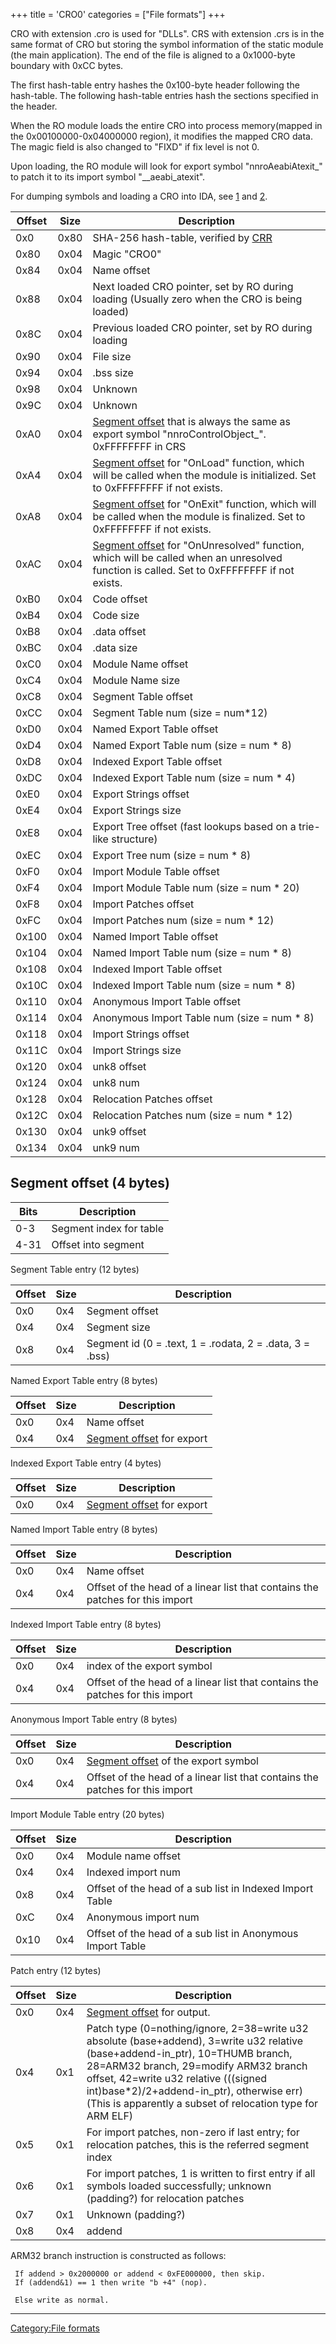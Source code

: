 +++
title = 'CRO0'
categories = ["File formats"]
+++

CRO with extension .cro is used for "DLLs". CRS with extension .crs is in the same format of CRO but storing the symbol information of the static module (the main application). The end of the file is aligned to a 0x1000-byte boundary with 0xCC bytes.

The first hash-table entry hashes the 0x100-byte header following the hash-table. The following hash-table entries hash the sections specified in the header.

When the RO module loads the entire CRO into process memory(mapped in the 0x00100000-0x04000000 region), it modifies the mapped CRO data. The magic field is also changed to "FIXD" if fix level is not 0.

Upon loading, the RO module will look for export symbol "nnroAeabiAtexit\_" to patch it to its import symbol "\_\_aeabi_atexit".

For dumping symbols and loading a CRO into IDA, see [1](https://github.com/plutooo/ctr/) and [2](https://github.com/wwylele/IDA_plugin_CRO).

| Offset | Size | Description                                                                                                                                                                      |
|--------|------|----------------------------------------------------------------------------------------------------------------------------------------------------------------------------------|
| 0x0    | 0x80 | SHA-256 hash-table, verified by [CRR](CRR0 "wikilink")                                                                                                                           |
| 0x80   | 0x04 | Magic "CRO0"                                                                                                                                                                     |
| 0x84   | 0x04 | Name offset                                                                                                                                                                      |
| 0x88   | 0x04 | Next loaded CRO pointer, set by RO during loading (Usually zero when the CRO is being loaded)                                                                                    |
| 0x8C   | 0x04 | Previous loaded CRO pointer, set by RO during loading                                                                                                                            |
| 0x90   | 0x04 | File size                                                                                                                                                                        |
| 0x94   | 0x04 | .bss size                                                                                                                                                                        |
| 0x98   | 0x04 | Unknown                                                                                                                                                                          |
| 0x9C   | 0x04 | Unknown                                                                                                                                                                          |
| 0xA0   | 0x04 | [Segment offset](#segment_offset_(4_bytes) "wikilink") that is always the same as export symbol "nnroControlObject\_". 0xFFFFFFFF in CRS                                         |
| 0xA4   | 0x04 | [Segment offset](#segment_offset_(4_bytes) "wikilink") for "OnLoad" function, which will be called when the module is initialized. Set to 0xFFFFFFFF if not exists.              |
| 0xA8   | 0x04 | [Segment offset](#segment_offset_(4_bytes) "wikilink") for "OnExit" function, which will be called when the module is finalized. Set to 0xFFFFFFFF if not exists.                |
| 0xAC   | 0x04 | [Segment offset](#segment_offset_(4_bytes) "wikilink") for "OnUnresolved" function, which will be called when an unresolved function is called. Set to 0xFFFFFFFF if not exists. |
| 0xB0   | 0x04 | Code offset                                                                                                                                                                      |
| 0xB4   | 0x04 | Code size                                                                                                                                                                        |
| 0xB8   | 0x04 | .data offset                                                                                                                                                                     |
| 0xBC   | 0x04 | .data size                                                                                                                                                                       |
| 0xC0   | 0x04 | Module Name offset                                                                                                                                                               |
| 0xC4   | 0x04 | Module Name size                                                                                                                                                                 |
| 0xC8   | 0x04 | Segment Table offset                                                                                                                                                             |
| 0xCC   | 0x04 | Segment Table num (size = num\*12)                                                                                                                                               |
| 0xD0   | 0x04 | Named Export Table offset                                                                                                                                                        |
| 0xD4   | 0x04 | Named Export Table num (size = num \* 8)                                                                                                                                         |
| 0xD8   | 0x04 | Indexed Export Table offset                                                                                                                                                      |
| 0xDC   | 0x04 | Indexed Export Table num (size = num \* 4)                                                                                                                                       |
| 0xE0   | 0x04 | Export Strings offset                                                                                                                                                            |
| 0xE4   | 0x04 | Export Strings size                                                                                                                                                              |
| 0xE8   | 0x04 | Export Tree offset (fast lookups based on a trie-like structure)                                                                                                                 |
| 0xEC   | 0x04 | Export Tree num (size = num \* 8)                                                                                                                                                |
| 0xF0   | 0x04 | Import Module Table offset                                                                                                                                                       |
| 0xF4   | 0x04 | Import Module Table num (size = num \* 20)                                                                                                                                       |
| 0xF8   | 0x04 | Import Patches offset                                                                                                                                                            |
| 0xFC   | 0x04 | Import Patches num (size = num \* 12)                                                                                                                                            |
| 0x100  | 0x04 | Named Import Table offset                                                                                                                                                        |
| 0x104  | 0x04 | Named Import Table num (size = num \* 8)                                                                                                                                         |
| 0x108  | 0x04 | Indexed Import Table offset                                                                                                                                                      |
| 0x10C  | 0x04 | Indexed Import Table num (size = num \* 8)                                                                                                                                       |
| 0x110  | 0x04 | Anonymous Import Table offset                                                                                                                                                    |
| 0x114  | 0x04 | Anonymous Import Table num (size = num \* 8)                                                                                                                                     |
| 0x118  | 0x04 | Import Strings offset                                                                                                                                                            |
| 0x11C  | 0x04 | Import Strings size                                                                                                                                                              |
| 0x120  | 0x04 | unk8 offset                                                                                                                                                                      |
| 0x124  | 0x04 | unk8 num                                                                                                                                                                         |
| 0x128  | 0x04 | Relocation Patches offset                                                                                                                                                        |
| 0x12C  | 0x04 | Relocation Patches num (size = num \* 12)                                                                                                                                        |
| 0x130  | 0x04 | unk9 offset                                                                                                                                                                      |
| 0x134  | 0x04 | unk9 num                                                                                                                                                                         |

## Segment offset (4 bytes)

| Bits | Description             |
|------|-------------------------|
| 0-3  | Segment index for table |
| 4-31 | Offset into segment     |

Segment Table entry (12 bytes)

| Offset | Size | Description                                              |
|--------|------|----------------------------------------------------------|
| 0x0    | 0x4  | Segment offset                                           |
| 0x4    | 0x4  | Segment size                                             |
| 0x8    | 0x4  | Segment id (0 = .text, 1 = .rodata, 2 = .data, 3 = .bss) |

Named Export Table entry (8 bytes)

| Offset | Size | Description                                                       |
|--------|------|-------------------------------------------------------------------|
| 0x0    | 0x4  | Name offset                                                       |
| 0x4    | 0x4  | [Segment offset](#segment_offset_(4_bytes) "wikilink") for export |

Indexed Export Table entry (4 bytes)

| Offset | Size | Description                                                       |
|--------|------|-------------------------------------------------------------------|
| 0x0    | 0x4  | [Segment offset](#segment_offset_(4_bytes) "wikilink") for export |

Named Import Table entry (8 bytes)

| Offset | Size | Description                                                                   |
|--------|------|-------------------------------------------------------------------------------|
| 0x0    | 0x4  | Name offset                                                                   |
| 0x4    | 0x4  | Offset of the head of a linear list that contains the patches for this import |

Indexed Import Table entry (8 bytes)

| Offset | Size | Description                                                                   |
|--------|------|-------------------------------------------------------------------------------|
| 0x0    | 0x4  | index of the export symbol                                                    |
| 0x4    | 0x4  | Offset of the head of a linear list that contains the patches for this import |

Anonymous Import Table entry (8 bytes)

| Offset | Size | Description                                                                   |
|--------|------|-------------------------------------------------------------------------------|
| 0x0    | 0x4  | [Segment offset](#segment_offset_(4_bytes) "wikilink") of the export symbol   |
| 0x4    | 0x4  | Offset of the head of a linear list that contains the patches for this import |

Import Module Table entry (20 bytes)

| Offset | Size | Description                                                |
|--------|------|------------------------------------------------------------|
| 0x0    | 0x4  | Module name offset                                         |
| 0x4    | 0x4  | Indexed import num                                         |
| 0x8    | 0x4  | Offset of the head of a sub list in Indexed Import Table   |
| 0xC    | 0x4  | Anonymous import num                                       |
| 0x10   | 0x4  | Offset of the head of a sub list in Anonymous Import Table |

Patch entry (12 bytes)

| Offset | Size | Description                                                                                                                                                                                                                                                                                                                 |
|--------|------|-----------------------------------------------------------------------------------------------------------------------------------------------------------------------------------------------------------------------------------------------------------------------------------------------------------------------------|
| 0x0    | 0x4  | [Segment offset](#segment_offset_(4_bytes) "wikilink") for output.                                                                                                                                                                                                                                                          |
| 0x4    | 0x1  | Patch type (0=nothing/ignore, 2=38=write u32 absolute (base+addend), 3=write u32 relative (base+addend-in_ptr), 10=THUMB branch, 28=ARM32 branch, 29=modify ARM32 branch offset, 42=write u32 relative (((signed int)base\*2)/2+addend-in_ptr), otherwise err) (This is apparently a subset of relocation type for ARM ELF) |
| 0x5    | 0x1  | For import patches, non-zero if last entry; for relocation patches, this is the referred segment index                                                                                                                                                                                                                      |
| 0x6    | 0x1  | For import patches, 1 is written to first entry if all symbols loaded successfully; unknown (padding?) for relocation patches                                                                                                                                                                                               |
| 0x7    | 0x1  | Unknown (padding?)                                                                                                                                                                                                                                                                                                          |
| 0x8    | 0x4  | addend                                                                                                                                                                                                                                                                                                                      |

ARM32 branch instruction is constructed as follows:

` If addend > 0x2000000 or addend < 0xFE000000, then skip.`  
` If (addend&1) == 1 then write "b +4" (nop).`  
```
 Else write as normal.
```

------------------------------------------------------------------------

[Category:File formats](Category:File_formats "wikilink")
